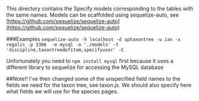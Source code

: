 This directory contains the Specify models corresponding to the tables with the same names.
Models can be scaffolded using sequelize-auto, see [https://github.com/sequelize/sequelize-auto](https://github.com/sequelize/sequelize-auto)

###Examples
`sequelize-auto -h localhost -d sptaxontree -u ian -x regalis -p 3306  -e mysql -o './models' -t 'discipline,taxontreedefitem,specifyuser' -C`

Unfortunately you need to `npm install mysql` first because it uses a different library to sequelize for accessing the MySQL database

##Note!!
I've then changed some of the unspecified field names to the fields we need for the taxon tree, see taxon.js. We should also specify here what fields we will use for the species pages.